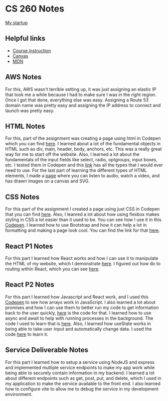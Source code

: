 # CS 260 Notes

[My startup](https://startup.vcoinchat.com)

## Helpful links

- [Course instruction](https://github.com/webprogramming260)
- [Canvas](https://byu.instructure.com)
- [MDN](https://developer.mozilla.org)

## AWS Notes

For this, AWS wasn't terrible setting up, it was just assigning an elastic IP that took me a while because I had to make sure I was in the right region.  Once I got that done, everything else was easy.  Assigning a Route 53 domain name was pretty easy and assigning the IP address to connect and launch was pretty easy. 

## HTML Notes

For this, part of the assignment was creating a page using html in Codepen which you can find [here](https://codepen.io/Sheenster/pen/qEWMwjw).  I learned about a lot of the fundamental objects in HTML such as div, main, header, body, anchors, etc.  This was a really great way for me to start off the website.  Also, I learned a lot about the fundamentals of the input fields like select, radio, optgroups, input boxes, etc.  I tested them in Codepen and this [link](https://codepen.io/Sheenster/pen/raBZbRP) has all the types that I would ever need to use.  For the last part of learning the different types of HTML elements, I made a [page](https://codepen.io/Sheenster/pen/vEBzMoX) where you can listen to audio, watch a video, and has drawn images on a canvas and SVG.  

## CSS Notes
For this part of the assignment I created a page using just CSS in Codepen that you can find [here](https://codepen.io/Sheenster/pen/ogvaVxe).  Also, I leanred a lot about how using flexbox makes styling in CSS a lot easier than it used to be.  You can see how I use it in this [Codepen](https://codepen.io/Sheenster/pen/dPbrpYR).  I learned how to use Bootstrap and how it can help a lot in formatting and making a page look cool.  You can find the link for that [here](https://codepen.io/Sheenster/pen/RNbdGjJ).

## React P1 Notes
For this part I learned how React works and how I can use it to manipulate the HTML of my website, which I demonstrate [here](https://codepen.io/Sheenster/pen/KwPYBwq).  I figured out how do to routing within React, which you can see [here](https://codepen.io/Sheenster/pen/emOojVP).

## React P2 Notes
For this part I learned how Javascript and React work, and I used this [Codepen](https://codepen.io/Sheenster/pen/qEWMwjw) to see how arrays work in JavaScript.  I also learned a lot about promises and how I can use them to better run my code to get information back to the user quickly, [here](https://codepen.io/leesjensen/pen/RwJJKwj) is the code for that.  I learned how to use async and await to help with running processes in the background.  The code I used to learn that is [here](https://codepen.io/Sheenster/pen/mydErjM).  Also, I learned how useState works in being able to take user input and automatically change data.  I used the code [here](https://codepen.io/Sheenster/pen/Eaxygda) to learn it.

## Service Deliverable Notes
For this part I learned how to setup a service using NodeJS and express and implemented mutliple service endpoints to make my app work while being able to securely contain information in my backend.  I learned a lot about different endpoints such as get, post, put, and delete, which I used in my application to make the service available to the front end.  I also learned how to configure vite to allow me to debug the service in my development environment.
